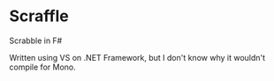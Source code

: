 # Scraffle
Scrabble in F#

Written using VS on .NET Framework, but I don't know why it wouldn't compile for Mono.
